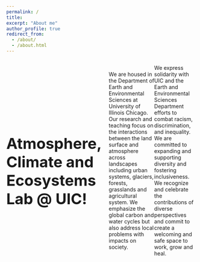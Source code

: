 ```yaml
---
permalink: /
title:
excerpt: "About me"
author_profile: true
redirect_from: 
  - /about/
  - /about.html
---
```


<div style="display: flex; align-items: center; justify-content: space-between; margin-bottom: 2em;">
  <h1 style="font-size: 40px; font-weight: bold; margin-bottom: 0; margin-right: 20px;">Atmosphere, Climate and Ecosystems Lab @ UIC!</h1>

We are housed in the Department of Earth and Environmental Sciences at University of Illinois Chicago. Our research and teaching focus on the interactions between the land surface and atmosphere across landscapes including urban systems, glaciers, forests, grasslands and agricultural system. We emphasize the global carbon and water cycles but also address local problems with impacts on society.

We express solidarity with UIC and the Earth and Environmental Sciences Department efforts to combat racism, discrimination, and inequality. We are committed to expanding and supporting diversity and fostering inclusiveness. We recognize and celebrate the contributions of diverse perspectives and commit to create a welcoming and safe space to work, grow and heal. 



